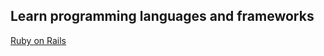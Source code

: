 ## Learn programming languages and frameworks

[Ruby on Rails](/tinyschool/engineering/languages-and-frameworks/ruby-on-rails)